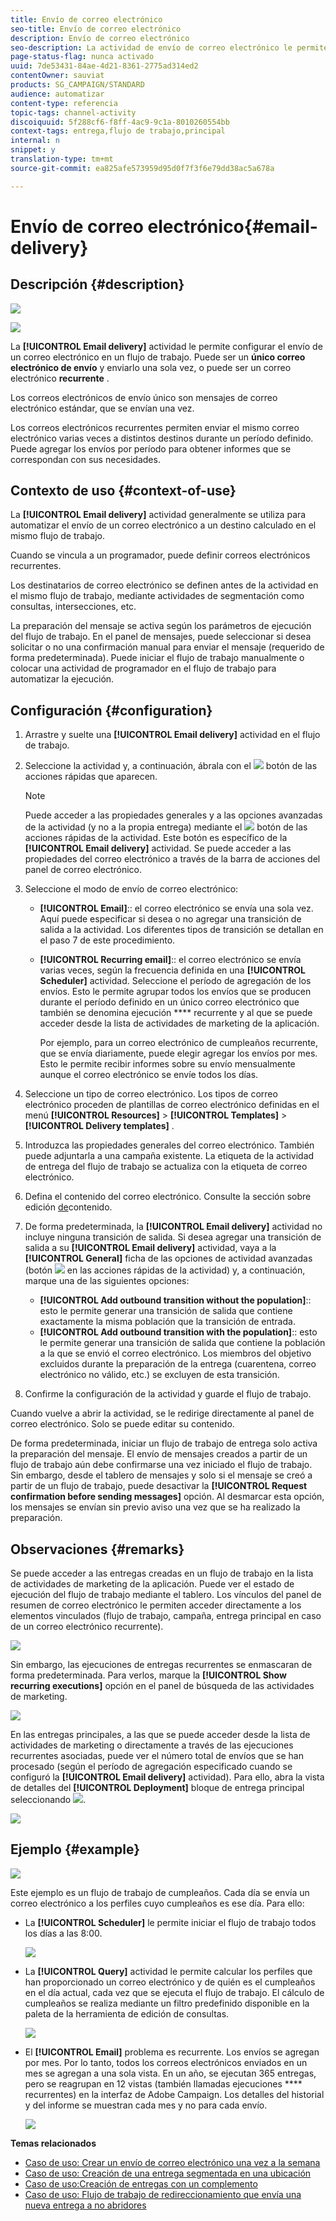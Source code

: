 ```yaml
---
title: Envío de correo electrónico
seo-title: Envío de correo electrónico
description: Envío de correo electrónico
seo-description: La actividad de envío de correo electrónico le permite configurar el envío de un único correo electrónico de envío o de un correo electrónico recurrente en un flujo de trabajo.
page-status-flag: nunca activado
uuid: 7de53431-84ae-4d21-8361-2775ad314ed2
contentOwner: sauviat
products: SG_CAMPAIGN/STANDARD
audience: automatizar
content-type: referencia
topic-tags: channel-activity
discoiquuid: 5f288cf6-f8ff-4ac9-9c1a-8010260554bb
context-tags: entrega,flujo de trabajo,principal
internal: n
snippet: y
translation-type: tm+mt
source-git-commit: ea825afe573959d95d0f7f3f6e79dd38ac5a678a

---
```



# Envío de correo electrónico{#email-delivery}

## Descripción {#description}

![](assets/email.png)

![](assets/recurrentemail.png)

La **[!UICONTROL Email delivery]** actividad le permite configurar el envío de un correo electrónico en un flujo de trabajo. Puede ser un **único correo electrónico de envío** y enviarlo una sola vez, o puede ser un correo electrónico **recurrente** .

Los correos electrónicos de envío único son mensajes de correo electrónico estándar, que se envían una vez.

Los correos electrónicos recurrentes permiten enviar el mismo correo electrónico varias veces a distintos destinos durante un período definido. Puede agregar los envíos por período para obtener informes que se correspondan con sus necesidades.

## Contexto de uso {#context-of-use}

La **[!UICONTROL Email delivery]** actividad generalmente se utiliza para automatizar el envío de un correo electrónico a un destino calculado en el mismo flujo de trabajo.

Cuando se vincula a un programador, puede definir correos electrónicos recurrentes.

Los destinatarios de correo electrónico se definen antes de la actividad en el mismo flujo de trabajo, mediante actividades de segmentación como consultas, intersecciones, etc.

La preparación del mensaje se activa según los parámetros de ejecución del flujo de trabajo. En el panel de mensajes, puede seleccionar si desea solicitar o no una confirmación manual para enviar el mensaje (requerido de forma predeterminada). Puede iniciar el flujo de trabajo manualmente o colocar una actividad de programador en el flujo de trabajo para automatizar la ejecución.

## Configuración {#configuration}

1. Arrastre y suelte una **[!UICONTROL Email delivery]** actividad en el flujo de trabajo.
1. Seleccione la actividad y, a continuación, ábrala con el ![](assets/edit_darkgrey-24px.png) botón de las acciones rápidas que aparecen.

   >[!NOTE]
   >
   >Puede acceder a las propiedades generales y a las opciones avanzadas de la actividad (y no a la propia entrega) mediante el ![](assets/dlv_activity_params-24px.png) botón de las acciones rápidas de la actividad. Este botón es específico de la **[!UICONTROL Email delivery]** actividad. Se puede acceder a las propiedades del correo electrónico a través de la barra de acciones del panel de correo electrónico.

1. Seleccione el modo de envío de correo electrónico:

   * **[!UICONTROL Email]**:: el correo electrónico se envía una sola vez. Aquí puede especificar si desea o no agregar una transición de salida a la actividad. Los diferentes tipos de transición se detallan en el paso 7 de este procedimiento.
   * **[!UICONTROL Recurring email]**:: el correo electrónico se envía varias veces, según la frecuencia definida en una **[!UICONTROL Scheduler]** actividad. Seleccione el período de agregación de los envíos. Esto le permite agrupar todos los envíos que se producen durante el período definido en un único correo electrónico que también se denomina ejecución **** recurrente y al que se puede acceder desde la lista de actividades de marketing de la aplicación.

      Por ejemplo, para un correo electrónico de cumpleaños recurrente, que se envía diariamente, puede elegir agregar los envíos por mes. Esto le permite recibir informes sobre su envío mensualmente aunque el correo electrónico se envíe todos los días.

1. Seleccione un tipo de correo electrónico. Los tipos de correo electrónico proceden de plantillas de correo electrónico definidas en el menú **[!UICONTROL Resources]** &gt; **[!UICONTROL Templates]** &gt; **[!UICONTROL Delivery templates]** .
1. Introduzca las propiedades generales del correo electrónico. También puede adjuntarla a una campaña existente. La etiqueta de la actividad de entrega del flujo de trabajo se actualiza con la etiqueta de correo electrónico.
1. Defina el contenido del correo electrónico. Consulte la sección sobre edición [de](../../designing/using/overview.md)contenido.
1. De forma predeterminada, la **[!UICONTROL Email delivery]** actividad no incluye ninguna transición de salida. Si desea agregar una transición de salida a su **[!UICONTROL Email delivery]** actividad, vaya a la **[!UICONTROL General]** ficha de las opciones de actividad avanzadas (botón ![](assets/dlv_activity_params-24px.png) en las acciones rápidas de la actividad) y, a continuación, marque una de las siguientes opciones:

   * **[!UICONTROL Add outbound transition without the population]**:: esto le permite generar una transición de salida que contiene exactamente la misma población que la transición de entrada.
   * **[!UICONTROL Add outbound transition with the population]**:: esto le permite generar una transición de salida que contiene la población a la que se envió el correo electrónico. Los miembros del objetivo excluidos durante la preparación de la entrega (cuarentena, correo electrónico no válido, etc.) se excluyen de esta transición.

1. Confirme la configuración de la actividad y guarde el flujo de trabajo.

Cuando vuelve a abrir la actividad, se le redirige directamente al panel de correo electrónico. Solo se puede editar su contenido.

De forma predeterminada, iniciar un flujo de trabajo de entrega solo activa la preparación del mensaje. El envío de mensajes creados a partir de un flujo de trabajo aún debe confirmarse una vez iniciado el flujo de trabajo. Sin embargo, desde el tablero de mensajes y solo si el mensaje se creó a partir de un flujo de trabajo, puede desactivar la **[!UICONTROL Request confirmation before sending messages]** opción. Al desmarcar esta opción, los mensajes se envían sin previo aviso una vez que se ha realizado la preparación.

## Observaciones {#remarks}

Se puede acceder a las entregas creadas en un flujo de trabajo en la lista de actividades de marketing de la aplicación. Puede ver el estado de ejecución del flujo de trabajo mediante el tablero. Los vínculos del panel de resumen de correo electrónico le permiten acceder directamente a los elementos vinculados (flujo de trabajo, campaña, entrega principal en caso de un correo electrónico recurrente).

![](assets/wkf_display_recurrent_executions_2.png)

Sin embargo, las ejecuciones de entregas recurrentes se enmascaran de forma predeterminada. Para verlos, marque la **[!UICONTROL Show recurring executions]** opción en el panel de búsqueda de las actividades de marketing.

![](assets/wkf_display_recurrent_executions.png)

En las entregas principales, a las que se puede acceder desde la lista de actividades de marketing o directamente a través de las ejecuciones recurrentes asociadas, puede ver el número total de envíos que se han procesado (según el período de agregación especificado cuando se configuró la **[!UICONTROL Email delivery]** actividad). Para ello, abra la vista de detalles del **[!UICONTROL Deployment]** bloque de entrega principal seleccionando ![](assets/wkf_dlv_detail_button.png).

![](assets/wkf_display_recurrent_executions_3.png)

## Ejemplo {#example}

![](assets/wkf_delivery_example_1.png)

Este ejemplo es un flujo de trabajo de cumpleaños. Cada día se envía un correo electrónico a los perfiles cuyo cumpleaños es ese día. Para ello:

* La **[!UICONTROL Scheduler]** le permite iniciar el flujo de trabajo todos los días a las 8:00.

   ![](assets/wkf_delivery_example_2.png)

* La **[!UICONTROL Query]** actividad le permite calcular los perfiles que han proporcionado un correo electrónico y de quién es el cumpleaños en el día actual, cada vez que se ejecuta el flujo de trabajo. El cálculo de cumpleaños se realiza mediante un filtro predefinido disponible en la paleta de la herramienta de edición de consultas.

   ![](assets/wkf_delivery_example_3.png)

* El **[!UICONTROL Email]** problema es recurrente. Los envíos se agregan por mes. Por lo tanto, todos los correos electrónicos enviados en un mes se agregan a una sola vista. En un año, se ejecutan 365 entregas, pero se reagrupan en 12 vistas (también llamadas ejecuciones **** recurrentes) en la interfaz de Adobe Campaign. Los detalles del historial y del informe se muestran cada mes y no para cada envío.

   ![](assets/wkf_delivery_example_4.png)

**Temas relacionados**

* [Caso de uso: Crear un envío de correo electrónico una vez a la semana](../../automating/using/workflow-weekly-offer.md)
* [Caso de uso: Creación de una entrega segmentada en una ubicación](../../automating/using/workflow-segmentation-location.md)
* [Caso de uso:Creación de entregas con un complemento](../../automating/using/workflow-created-query-with-complement.md)
* [Caso de uso: Flujo de trabajo de redireccionamiento que envía una nueva entrega a no abridores](../../automating/using/workflow-cross-channel-retargeting.md)